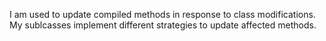 I am used to update compiled methods in response to class modifications.
My sublcasses implement different strategies to update affected methods.